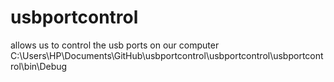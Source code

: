 # usbportcontrol
allows us to control the usb ports on our computer
C:\Users\HP\Documents\GitHub\usbportcontrol\usbportcontrol\usbportcontrol\bin\Debug

